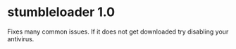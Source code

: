 # stumbleloader 1.0
Fixes many common issues. If it does not get downloaded try disabling your antivirus.
